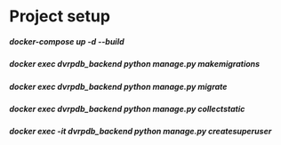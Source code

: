 

# Project setup
##### docker-compose up -d --build
##### docker exec dvrpdb_backend python manage.py makemigrations
##### docker exec dvrpdb_backend python manage.py migrate
##### docker exec dvrpdb_backend python manage.py collectstatic
##### docker exec -it dvrpdb_backend python manage.py createsuperuser

